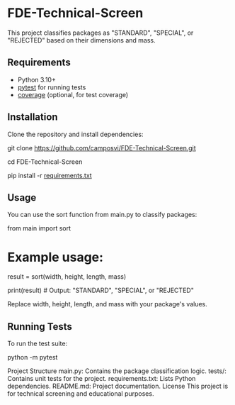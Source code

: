 # FDE-Technical-Screen

This project classifies packages as "STANDARD", "SPECIAL", or "REJECTED" based on their dimensions and mass.

## Requirements

- Python 3.10+
- [pytest](https://pytest.org/) for running tests
- [coverage](https://coverage.readthedocs.io/) (optional, for test coverage)

## Installation

Clone the repository and install dependencies:


git clone https://github.com/camposvi/FDE-Technical-Screen.git

cd FDE-Technical-Screen

pip install -r [requirements.txt](http://_vscodecontentref_/0)

## Usage
You can use the sort function from main.py to classify packages:

from main import sort

# Example usage:
result = sort(width, height, length, mass)

print(result)  # Output: "STANDARD", "SPECIAL", or "REJECTED"

Replace width, height, length, and mass with your package's values.

## Running Tests
To run the test suite:

python -m pytest

Project Structure
main.py: Contains the package classification logic.
tests/: Contains unit tests for the project.
requirements.txt: Lists Python dependencies.
README.md: Project documentation.
License
This project is for technical screening and educational purposes.

